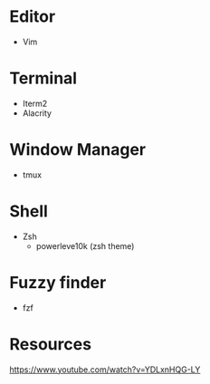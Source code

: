 # Editor
- Vim
# Terminal
- Iterm2
- Alacrity
# Window Manager
- tmux
# Shell
- Zsh
	- powerleve10k (zsh theme)
# Fuzzy finder
- fzf

# Resources
https://www.youtube.com/watch?v=YDLxnHQG-LY